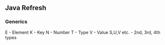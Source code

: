 ##   Java Refresh



### Generics
E - Element
K - Key
N - Number
T - Type
V - Value
S,U,V etc. - 2nd, 3rd, 4th types